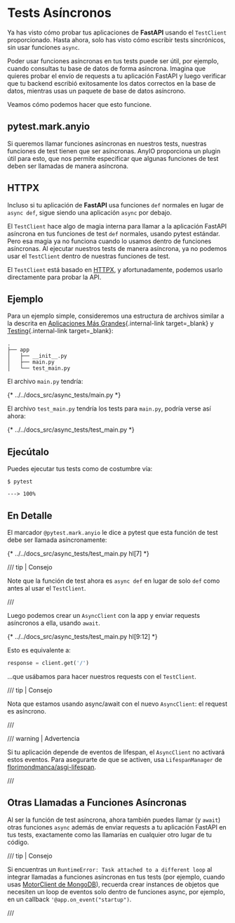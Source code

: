 # Tests Asíncronos

Ya has visto cómo probar tus aplicaciones de **FastAPI** usando el `TestClient` proporcionado. Hasta ahora, solo has visto cómo escribir tests sincrónicos, sin usar funciones `async`.

Poder usar funciones asíncronas en tus tests puede ser útil, por ejemplo, cuando consultas tu base de datos de forma asíncrona. Imagina que quieres probar el envío de requests a tu aplicación FastAPI y luego verificar que tu backend escribió exitosamente los datos correctos en la base de datos, mientras usas un paquete de base de datos asíncrono.

Veamos cómo podemos hacer que esto funcione.

## pytest.mark.anyio

Si queremos llamar funciones asíncronas en nuestros tests, nuestras funciones de test tienen que ser asíncronas. AnyIO proporciona un plugin útil para esto, que nos permite especificar que algunas funciones de test deben ser llamadas de manera asíncrona.

## HTTPX

Incluso si tu aplicación de **FastAPI** usa funciones `def` normales en lugar de `async def`, sigue siendo una aplicación `async` por debajo.

El `TestClient` hace algo de magia interna para llamar a la aplicación FastAPI asíncrona en tus funciones de test `def` normales, usando pytest estándar. Pero esa magia ya no funciona cuando lo usamos dentro de funciones asíncronas. Al ejecutar nuestros tests de manera asíncrona, ya no podemos usar el `TestClient` dentro de nuestras funciones de test.

El `TestClient` está basado en <a href="https://www.python-httpx.org" class="external-link" target="_blank">HTTPX</a>, y afortunadamente, podemos usarlo directamente para probar la API.

## Ejemplo

Para un ejemplo simple, consideremos una estructura de archivos similar a la descrita en [Aplicaciones Más Grandes](../tutorial/bigger-applications.md){.internal-link target=_blank} y [Testing](../tutorial/testing.md){.internal-link target=_blank}:

```
.
├── app
│   ├── __init__.py
│   ├── main.py
│   └── test_main.py
```

El archivo `main.py` tendría:

{* ../../docs_src/async_tests/main.py *}

El archivo `test_main.py` tendría los tests para `main.py`, podría verse así ahora:

{* ../../docs_src/async_tests/test_main.py *}

## Ejecútalo

Puedes ejecutar tus tests como de costumbre vía:

<div class="termy">

```console
$ pytest

---> 100%
```

</div>

## En Detalle

El marcador `@pytest.mark.anyio` le dice a pytest que esta función de test debe ser llamada asíncronamente:

{* ../../docs_src/async_tests/test_main.py hl[7] *}

/// tip | Consejo

Note que la función de test ahora es `async def` en lugar de solo `def` como antes al usar el `TestClient`.

///

Luego podemos crear un `AsyncClient` con la app y enviar requests asíncronos a ella, usando `await`.

{* ../../docs_src/async_tests/test_main.py hl[9:12] *}

Esto es equivalente a:

```Python
response = client.get('/')
```

...que usábamos para hacer nuestros requests con el `TestClient`.

/// tip | Consejo

Nota que estamos usando async/await con el nuevo `AsyncClient`: el request es asíncrono.

///

/// warning | Advertencia

Si tu aplicación depende de eventos de lifespan, el `AsyncClient` no activará estos eventos. Para asegurarte de que se activen, usa `LifespanManager` de <a href="https://github.com/florimondmanca/asgi-lifespan#usage" class="external-link" target="_blank">florimondmanca/asgi-lifespan</a>.

///

## Otras Llamadas a Funciones Asíncronas

Al ser la función de test asíncrona, ahora también puedes llamar (y `await`) otras funciones `async` además de enviar requests a tu aplicación FastAPI en tus tests, exactamente como las llamarías en cualquier otro lugar de tu código.

/// tip | Consejo

Si encuentras un `RuntimeError: Task attached to a different loop` al integrar llamadas a funciones asíncronas en tus tests (por ejemplo, cuando usas <a href="https://stackoverflow.com/questions/41584243/runtimeerror-task-attached-to-a-different-loop" class="external-link" target="_blank">MotorClient de MongoDB</a>), recuerda crear instances de objetos que necesiten un loop de eventos solo dentro de funciones async, por ejemplo, en un callback `'@app.on_event("startup")`.

///

